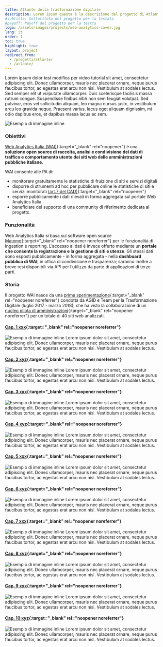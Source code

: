 ```yaml
---
title: Atlante della trasformazione digitale
description: Lorem ipsum questa è la descrizione del progetto di Atlante
#subtitle: Sottotitolo del progetto per la testata
#payoff: Payoff del progetto per la testta
logo: /assets/images/projects/web-analytics-cover.jpg
lang: it
order: 1
toc: true
highlight: true
layout: project
redirect_from:
  - /progetti/atlante/
  - /atlante/
---
```


Lorem ipsum dolor test modifica per video tutorial sit amet, consectetur adipiscing elit. Donec ullamcorper, mauris nec placerat ornare, neque purus faucibus tortor, ac egestas erat arcu non nisl. Vestibulum at sodales lectus. Sed semper elit ut vulputate ullamcorper. Duis scelerisque facilisis massa rutrum congue. Suspendisse finibus nibh non sem feugiat volutpat. Sed pulvinar, eros vel sollicitudin aliquam, leo magna cursus justo, in vestibulum arcu leo gravida neque. Praesent varius, lacus eget aliquam dignissim, mi odio dapibus eros, et dapibus massa lacus ac sem.

![Esempio di immagine inline](/assets/images/pages/mockup-rebranding-pagopa.jpeg)

### Obiettivi

[Web Analytics Italia (WAI)](https://webanalytics.italia.it/){:target="_blank" rel="noopener"} è una **soluzione
open source di raccolta, analisi e condivisione dei dati di traffico e
comportamento utente dei siti web delle amministrazioni pubbliche italiane**.

WAI consente alle PA di:

- monitorare gratuitamente le statistiche di fruizione di siti e servizi
  digitali
- disporre di strumenti ad hoc per pubblicare online le statistiche di siti e
  servizi monitorati [(art.7 del
  CAD)](https://docs.italia.it/italia/piano-triennale-ict/codice-amministrazione-digitale-docs/it/v2017-12-13/_rst/capo1_sezione2_art7.html?highlight=statistiche%20utilizzo){:target="_blank" rel="noopener"}
- esporre pubblicamente i dati rilevati in forma aggregata sul portale Web
  Analytics Italia
- beneficiare del supporto di una community di riferimento dedicata al progetto.

### Funzionalità

Web Analytics Italia si basa sul software open source
[Matomo](https://matomo.org/){:target="_blank" rel="noopener noreferrer"} per le funzionalità di ingestion e reporting.
L’accesso ai dati è invece offerto mediante un **portale che consente la
registrazione e la gestione di siti e utenze**. Gli stessi dati sono esposti
pubblicamente - in forma aggregata - nella **dashboard pubblica di WAI**, in
ottica di condivisione e trasparenza; saranno inoltre a breve resi disponibili
via API per l’utilizzo da parte di applicazioni di terze parti.

### Storia

Il progetto WAI nasce da una [prima
sperimentazione](https://medium.com/designers-italia/cosa-abbiamo-imparato-su-piwik-64b336d78888){:target="_blank" rel="noopener noreferrer"}
condotta da AGID e Team per la Trasformazione Digitale (luglio 2017 - marzo
2018), che ha visto la collaborazione di un [nucleo pilota di
amministrazioni](https://medium.com/designers-italia/cosa-fanno-gli-utenti-del-sito-di-un-comune-ce-lo-dice-piwik-dedc67504b35){:target="_blank" rel="noopener noreferrer"}
per un totale di 40 siti web analizzati.

#### [Cap. 1 xxx](http://www.mit.gov.it){:target="_blank" rel="noopener noreferrer"}
![Esempio di immagine inline](/assets/images/pages/mockup-rebranding-pagopa.jpeg)
Lorem ipsum dolor sit amet, consectetur adipiscing elit. Donec ullamcorper, mauris nec placerat ornare, neque purus faucibus tortor, ac egestas erat arcu non nisl. Vestibulum at sodales lectus.

#### [Cap. 2 xyz](http://www.lavoro.gov.it/){:target="_blank" rel="noopener noreferrer"}
![Esempio di immagine inline](/assets/images/pages/mockup-rebranding-pagopa.jpeg)
Lorem ipsum dolor sit amet, consectetur adipiscing elit. Donec ullamcorper, mauris nec placerat ornare, neque purus faucibus tortor, ac egestas erat arcu non nisl. Vestibulum at sodales lectus.

#### [Cap. 3 xxx](http://www.mit.gov.it){:target="_blank" rel="noopener noreferrer"}
![Esempio di immagine inline](/assets/images/pages/mockup-rebranding-pagopa.jpeg)
Lorem ipsum dolor sit amet, consectetur adipiscing elit. Donec ullamcorper, mauris nec placerat ornare, neque purus faucibus tortor, ac egestas erat arcu non nisl. Vestibulum at sodales lectus.

#### [Cap. 4 xyz](http://www.lavoro.gov.it/){:target="_blank" rel="noopener noreferrer"}
![Esempio di immagine inline](/assets/images/pages/mockup-rebranding-pagopa.jpeg)
Lorem ipsum dolor sit amet, consectetur adipiscing elit. Donec ullamcorper, mauris nec placerat ornare, neque purus faucibus tortor, ac egestas erat arcu non nisl. Vestibulum at sodales lectus.

#### [Cap. 5 xxx](http://www.mit.gov.it){:target="_blank" rel="noopener noreferrer"}
![Esempio di immagine inline](/assets/images/pages/mockup-rebranding-pagopa.jpeg)
Lorem ipsum dolor sit amet, consectetur adipiscing elit. Donec ullamcorper, mauris nec placerat ornare, neque purus faucibus tortor, ac egestas erat arcu non nisl. Vestibulum at sodales lectus.

#### [Cap. 6 xyz](http://www.lavoro.gov.it/){:target="_blank" rel="noopener noreferrer"}
![Esempio di immagine inline](/assets/images/pages/mockup-rebranding-pagopa.jpeg)
Lorem ipsum dolor sit amet, consectetur adipiscing elit. Donec ullamcorper, mauris nec placerat ornare, neque purus faucibus tortor, ac egestas erat arcu non nisl. Vestibulum at sodales lectus.

#### [Cap. 7 xxx](http://www.mit.gov.it){:target="_blank" rel="noopener noreferrer"}
![Esempio di immagine inline](/assets/images/pages/mockup-rebranding-pagopa.jpeg)
Lorem ipsum dolor sit amet, consectetur adipiscing elit. Donec ullamcorper, mauris nec placerat ornare, neque purus faucibus tortor, ac egestas erat arcu non nisl. Vestibulum at sodales lectus.

#### [Cap. 8 xyz](http://www.lavoro.gov.it/){:target="_blank" rel="noopener noreferrer"}
![Esempio di immagine inline](/assets/images/pages/mockup-rebranding-pagopa.jpeg)
Lorem ipsum dolor sit amet, consectetur adipiscing elit. Donec ullamcorper, mauris nec placerat ornare, neque purus faucibus tortor, ac egestas erat arcu non nisl. Vestibulum at sodales lectus.

#### [Cap. 9 xxx](http://www.mit.gov.it){:target="_blank" rel="noopener noreferrer"}
![Esempio di immagine inline](/assets/images/pages/mockup-rebranding-pagopa.jpeg)
Lorem ipsum dolor sit amet, consectetur adipiscing elit. Donec ullamcorper, mauris nec placerat ornare, neque purus faucibus tortor, ac egestas erat arcu non nisl. Vestibulum at sodales lectus.

#### [Cap. 10 xyz](http://www.lavoro.gov.it/){:target="_blank" rel="noopener noreferrer"}
![Esempio di immagine inline](/assets/images/pages/mockup-rebranding-pagopa.jpeg)
Lorem ipsum dolor sit amet, consectetur adipiscing elit. Donec ullamcorper, mauris nec placerat ornare, neque purus faucibus tortor, ac egestas erat arcu non nisl. Vestibulum at sodales lectus.
